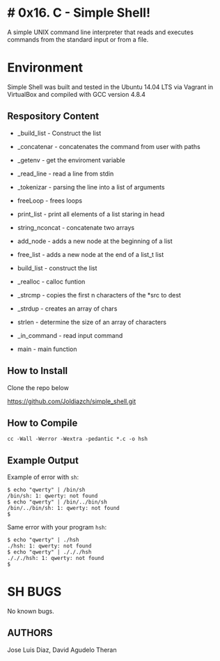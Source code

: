 # # 0x16. C - Simple Shell!

A simple UNIX command line interpreter that reads and executes commands from the standard input or from a file.

# Environment

Simple Shell was built and tested in the Ubuntu 14.04 LTS via Vagrant in VirtualBox and compiled with GCC version 4.8.4

## Respository Content
- _build_list - Construct the list

- _concatenar - concatenates the command from user with paths

- _getenv - get the enviroment variable

- _read_line - read a line from stdin

- _tokenizar - parsing the line into a list of arguments

- freeLoop - frees loops

- print_list - print all elements of a list staring in head

- string_nconcat - concatenate two arrays

- add_node - adds a new node at the beginning of a list

- free_list - adds a new node at the end of a list_t list

- build_list - construct the list

-  _realloc - calloc funtion

-  _strcmp - copies the first n characters of the *src to dest 

-  _strdup - creates an array of chars

-  strlen - determine the size of an array of characters

-  _in_command - read input command

-  main - main function
## How to Install


Clone the repo below

https://github.com/Joldiazch/simple_shell.git

## How to Compile

```
cc -Wall -Werror -Wextra -pedantic *.c -o hsh
```

## Example Output

Example of error with  `sh`:

```
$ echo "qwerty" | /bin/sh
/bin/sh: 1: qwerty: not found
$ echo "qwerty" | /bin/../bin/sh
/bin/../bin/sh: 1: qwerty: not found
$

```

Same error with your program  `hsh`:

```
$ echo "qwerty" | ./hsh
./hsh: 1: qwerty: not found
$ echo "qwerty" | ./././hsh
./././hsh: 1: qwerty: not found
$

```

# SH BUGS

No known bugs.

## AUTHORS

Jose Luis Diaz, David Agudelo Theran
